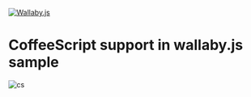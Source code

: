 [![Wallaby.js](https://img.shields.io/badge/wallaby.js-configured-green.svg)](https://wallabyjs.com)

# CoffeeScript support in wallaby.js sample

![cs](https://cloud.githubusercontent.com/assets/979966/7109839/daf94354-e1e9-11e4-8c0e-c1e005c0ebfc.gif)
